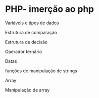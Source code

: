 <h1>PHP- imerção ao php</h1>

<p>Variáveis e tipos de dados</p>
<p>Estrutura de comparação</p>
<p>Estrutura de decisão</p>
<p>Operador ternário</p>
<p>Datas</p>
<p>funções de manipulação de strings</p>
<p>Array</p>
<p>Manipulação de array</p>
<p></p>